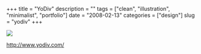 +++
title = "YoDiv"
description = ""
tags = ["clean", "illustration", "minimalist", "portfolio"]
date = "2008-02-13"
categories = ["design"]
slug = "yodiv"
+++


 

  <div id="screens-thumbs" class="clearfix">
    <div class="txt-center" id="design-submission"><a href="http://www.yodiv.com/"><img id='bluga-thumbnail-1290' class='bluga-thumbnail large' src='/media/bluga/
wt4840607773a64.jpg'/></a></div>  
  </div>   
<p><a href="http://www.yodiv.com/">http://www.yodiv.com/</a></p>




